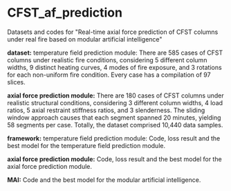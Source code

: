 # CFST_af_prediction
Datasets and codes for "Real-time axial force prediction of CFST columns under real fire based on modular artificial intelligence"

**dataset:**
temperature field prediction module:
There are 585 cases of CFST columns under realistic fire conditions, considering 5 different column widths, 9 distinct heating curves, 4 modes of fire exposure, and 3 rotations for each non-uniform fire condition. Every case has a compilation of 97 slices.

**axial force prediction module:**
There are 180 cases of CFST columns under realistic structural conditions, considering 3 different column widths, 4 load ratios, 5 axial restraint stiffness ratios, and 3 slenderness. The sliding window approach causes that each segment spanned 20 minutes, yielding 58 segments per case. Totally, the dataset comprised 10,440 data samples.

**framework:**
temperature field prediction module:
Code, loss result and the best model for the temperature field prediction module.

**axial force prediction module:**
Code, loss result and the best model for the axial force prediction module.

**MAI:**
Code and the best model for the modular artificial intelligence.
